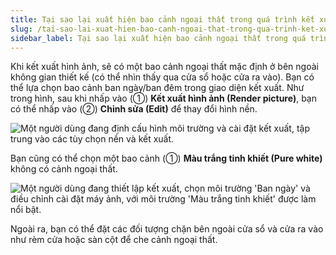 ```yaml
---
title: Tại sao lại xuất hiện bao cảnh ngoại thất trong quá trình kết xuất
slug: /tai-sao-lai-xuat-hien-bao-canh-ngoai-that-trong-qua-trinh-ket-xuat
sidebar_label: Tại sao lại xuất hiện bao cảnh ngoại thất trong quá trình kết xuất
---
```


Khi kết xuất hình ảnh, sẽ có một bao cảnh ngoại thất mặc định ở bên ngoài không gian thiết kế (có thể nhìn thấy qua cửa sổ hoặc cửa ra vào). Bạn có thể lựa chọn bao cảnh ban ngày/ban đêm trong giao diện kết xuất. Như trong hình, sau khi nhấp vào (①) **Kết xuất hình ảnh (Render picture)**, bạn có thể nhấp vào (②) **Chỉnh sửa (Edit)** để thay đổi hình nền.

![Một người dùng đang định cấu hình môi trường và cài đặt kết xuất, tập trung vào các tùy chọn nền và kết xuất.](https://storage.googleapis.com/jegavn_kb/image_jegavn/228.1.png)

Bạn cũng có thể chọn một bao cảnh (①) **Màu trắng tinh khiết (Pure white)** không có cảnh ngoại thất.

![Một người dùng đang thiết lập kết xuất, chọn môi trường 'Ban ngày' và điều chỉnh cài đặt máy ảnh, với môi trường 'Màu trắng tinh khiết' được làm nổi bật.](https://storage.googleapis.com/jegavn_kb/image_jegavn/228.2.png)

Ngoài ra, bạn có thể đặt các đối tượng chặn bên ngoài cửa sổ và cửa ra vào như rèm cửa hoặc sàn cột để che cảnh ngoại thất.